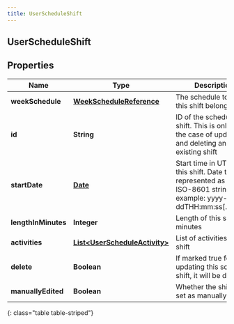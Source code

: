 ```yaml
---
title: UserScheduleShift
---
```


## UserScheduleShift

## Properties

| Name                | Type                                                                                 | Description                                                                                                               | Notes      |
| ------------------- | ------------------------------------------------------------------------------------ | ------------------------------------------------------------------------------------------------------------------------- | ---------- |
| **weekSchedule**    | <!----><!---->[**WeekScheduleReference**](WeekScheduleReference.md)<!---->           | The schedule to which this shift belongs                                                                                  | [optional] |
| **id**              | <!----><!---->**String**<!---->                                                      | ID of the schedule shift. This is only for the case of updating and deleting an existing shift                            | [optional] |
| **startDate**       | <!----><!---->[**Date**](Date.md)<!---->                                             | Start time in UTC for this shift. Date time is represented as an ISO-8601 string. For example: yyyy-MM-ddTHH:mm:ss[.mmm]Z | [optional] |
| **lengthInMinutes** | <!----><!---->**Integer**<!---->                                                     | Length of this shift in minutes                                                                                           | [optional] |
| **activities**      | <!----><!---->[**List&lt;UserScheduleActivity&gt;**](UserScheduleActivity.md)<!----> | List of activities in this shift                                                                                          | [optional] |
| **delete**          | <!----><!---->**Boolean**<!---->                                                     | If marked true for updating this schedule shift, it will be deleted                                                       | [optional] |
| **manuallyEdited**  | <!----><!---->**Boolean**<!---->                                                     | Whether the shift was set as manually edited                                                                              | [optional] |

{: class="table table-striped"}
